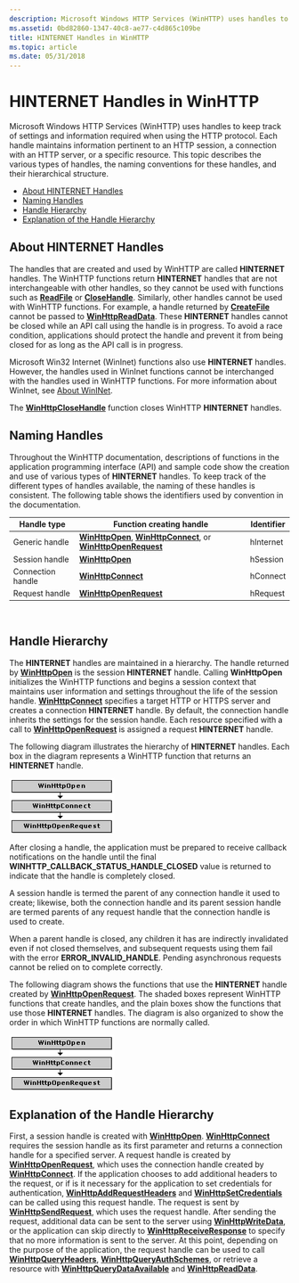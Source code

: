 ```yaml
---
description: Microsoft Windows HTTP Services (WinHTTP) uses handles to keep track of settings and information required when using the HTTP protocol.
ms.assetid: 0bd82860-1347-40c8-ae77-c4d865c109be
title: HINTERNET Handles in WinHTTP
ms.topic: article
ms.date: 05/31/2018
---
```


# HINTERNET Handles in WinHTTP

Microsoft Windows HTTP Services (WinHTTP) uses handles to keep track of settings and information required when using the HTTP protocol. Each handle maintains information pertinent to an HTTP session, a connection with an HTTP server, or a specific resource. This topic describes the various types of handles, the naming conventions for these handles, and their hierarchical structure.

-   [About HINTERNET Handles](#about-hinternet-handles)
-   [Naming Handles](#naming-handles)
-   [Handle Hierarchy](#handle-hierarchy)
-   [Explanation of the Handle Hierarchy](#explanation-of-the-handle-hierarchy)

## About HINTERNET Handles

The handles that are created and used by WinHTTP are called **HINTERNET** handles. The WinHTTP functions return **HINTERNET** handles that are not interchangeable with other handles, so they cannot be used with functions such as [**ReadFile**](/windows/desktop/api/fileapi/nf-fileapi-readfile) or [**CloseHandle**](/windows/desktop/api/handleapi/nf-handleapi-closehandle). Similarly, other handles cannot be used with WinHTTP functions. For example, a handle returned by [**CreateFile**](/windows/desktop/api/fileapi/nf-fileapi-createfilea) cannot be passed to [**WinHttpReadData**](/windows/desktop/api/Winhttp/nf-winhttp-winhttpreaddata). These **HINTERNET** handles cannot be closed while an API call using the handle is in progress. To avoid a race condition, applications should protect the handle and prevent it from being closed for as long as the API call is in progress.

Microsoft Win32 Internet (WinInet) functions also use **HINTERNET** handles. However, the handles used in WinInet functions cannot be interchanged with the handles used in WinHTTP functions. For more information about WinInet, see [About WinINet](/windows/desktop/WinInet/about-wininet).

The [**WinHttpCloseHandle**](/windows/desktop/api/Winhttp/nf-winhttp-winhttpclosehandle) function closes WinHTTP **HINTERNET** handles.

## Naming Handles

Throughout the WinHTTP documentation, descriptions of functions in the application programming interface (API) and sample code show the creation and use of various types of **HINTERNET** handles. To keep track of the different types of handles available, the naming of these handles is consistent. The following table shows the identifiers used by convention in the documentation.



| Handle type       | Function creating handle                                                                                                          | Identifier |
|-------------------|-----------------------------------------------------------------------------------------------------------------------------------|------------|
| Generic handle    | [**WinHttpOpen**](/windows/desktop/api/Winhttp/nf-winhttp-winhttpopen), [**WinHttpConnect**](/windows/desktop/api/Winhttp/nf-winhttp-winhttpconnect), or [**WinHttpOpenRequest**](/windows/desktop/api/Winhttp/nf-winhttp-winhttpopenrequest) | hInternet  |
| Session handle    | [**WinHttpOpen**](/windows/desktop/api/Winhttp/nf-winhttp-winhttpopen)                                                                                                | hSession   |
| Connection handle | [**WinHttpConnect**](/windows/desktop/api/Winhttp/nf-winhttp-winhttpconnect)                                                                                          | hConnect   |
| Request handle    | [**WinHttpOpenRequest**](/windows/desktop/api/Winhttp/nf-winhttp-winhttpopenrequest)                                                                                  | hRequest   |



 

## Handle Hierarchy

The **HINTERNET** handles are maintained in a hierarchy. The handle returned by [**WinHttpOpen**](/windows/desktop/api/Winhttp/nf-winhttp-winhttpopen) is the session **HINTERNET** handle. Calling **WinHttpOpen** initializes the WinHTTP functions and begins a session context that maintains user information and settings throughout the life of the session handle. [**WinHttpConnect**](/windows/desktop/api/Winhttp/nf-winhttp-winhttpconnect) specifies a target HTTP or HTTPS server and creates a connection **HINTERNET** handle. By default, the connection handle inherits the settings for the session handle. Each resource specified with a call to [**WinHttpOpenRequest**](/windows/desktop/api/Winhttp/nf-winhttp-winhttpopenrequest) is assigned a request **HINTERNET** handle.

The following diagram illustrates the hierarchy of **HINTERNET** handles. Each box in the diagram represents a WinHTTP function that returns an **HINTERNET** handle.

![functions that create handles](images/art-winhttp2.png)

After closing a handle, the application must be prepared to receive callback notifications on the handle until the final **WINHTTP\_CALLBACK\_STATUS\_HANDLE\_CLOSED** value is returned to indicate that the handle is completely closed.

A session handle is termed the parent of any connection handle it used to create; likewise, both the connection handle and its parent session handle are termed parents of any request handle that the connection handle is used to create.

When a parent handle is closed, any children it has are indirectly invalidated even if not closed themselves, and subsequent requests using them fail with the error **ERROR\_INVALID\_HANDLE**. Pending asynchronous requests cannot be relied on to complete correctly.

The following diagram shows the functions that use the **HINTERNET** handle created by [**WinHttpOpenRequest**](/windows/desktop/api/Winhttp/nf-winhttp-winhttpopenrequest). The shaded boxes represent WinHTTP functions that create handles, and the plain boxes show the functions that use those **HINTERNET** handles. The diagram is also organized to show the order in which WinHTTP functions are normally called.

![functions that create handles](images/art-winhttp2.png)

## Explanation of the Handle Hierarchy

First, a session handle is created with [**WinHttpOpen**](/windows/desktop/api/Winhttp/nf-winhttp-winhttpopen). [**WinHttpConnect**](/windows/desktop/api/Winhttp/nf-winhttp-winhttpconnect) requires the session handle as its first parameter and returns a connection handle for a specified server. A request handle is created by [**WinHttpOpenRequest**](/windows/desktop/api/Winhttp/nf-winhttp-winhttpopenrequest), which uses the connection handle created by [**WinHttpConnect**](/windows/desktop/api/Winhttp/nf-winhttp-winhttpconnect). If the application chooses to add additional headers to the request, or if is it necessary for the application to set credentials for authentication, [**WinHttpAddRequestHeaders**](/windows/desktop/api/Winhttp/nf-winhttp-winhttpaddrequestheaders) and [**WinHttpSetCredentials**](/windows/desktop/api/Winhttp/nf-winhttp-winhttpsetcredentials) can be called using this request handle. The request is sent by [**WinHttpSendRequest**](/windows/desktop/api/Winhttp/nf-winhttp-winhttpsendrequest), which uses the request handle. After sending the request, additional data can be sent to the server using [**WinHttpWriteData**](/windows/desktop/api/Winhttp/nf-winhttp-winhttpwritedata), or the application can skip directly to [**WinHttpReceiveResponse**](/windows/desktop/api/Winhttp/nf-winhttp-winhttpreceiveresponse) to specify that no more information is sent to the server. At this point, depending on the purpose of the application, the request handle can be used to call [**WinHttpQueryHeaders**](/windows/desktop/api/Winhttp/nf-winhttp-winhttpqueryheaders), [**WinHttpQueryAuthSchemes**](/windows/desktop/api/Winhttp/nf-winhttp-winhttpqueryauthschemes), or retrieve a resource with [**WinHttpQueryDataAvailable**](/windows/desktop/api/Winhttp/nf-winhttp-winhttpquerydataavailable) and [**WinHttpReadData**](/windows/desktop/api/Winhttp/nf-winhttp-winhttpreaddata).

 

 

